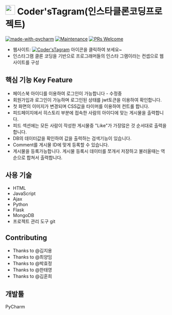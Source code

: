 

# <img src="https://i.imgur.com/XxTzTxh.png" height="30"/>  Coder'sTagram(인스타클론코딩프로젝트)  
[![made-with-pycharm](https://img.shields.io/badge/Made%20with-pycharm-1f425f.svg)](https://www.jetbrains.com/ko-kr/pycharm/download/#section=windows)
[![Maintenance](https://img.shields.io/badge/Maintained%3F-yes-green.svg)](https://github.com/JerryKim1023/16team_instagram_flask/edit/main/) 
[![PRs Welcome](https://img.shields.io/badge/PRs-welcome-brightgreen.svg?style=flat-square)](https://github.com/JerryKim1023/16team_instagram_flask/edit/main/)



- 웹사이트: [![Coder'sTagram](https://i.imgur.com/XxTzTxh.png)](http:pienergy.shop) 아이콘을 클릭하여 보세요~
- 인스타그램 클론 코딩을 기반으로 프로그래머들의 인스타 그램이라는 컨셉으로 웹사이트를 구성

## 핵심 기능  Key Feature
- 페이스북 아이디를 이용하여 로그인이 가능합니다 - 수정중
- 회원가입과 로그인이 가능하며 로그인된 상태를 jwt토큰을 이용하여 확인합니다.
- 첫 화면의 이미지가 변경되며 CSS값을 타이머를 이용하여 컨트롤 합니다.
- 피드페이지에서 히스토리 부분에 접속한 사람의 아이디에 맞는 게시물을 출력합니다.
- 피드 섹션에는 모든 사람이 작성한 게시물중 "Like"가 가장많은 것 순서대로 출력을 합니다.
- DB의 데이터값을 확인하여 값을 출력하는 검색기능이 있습니다.
- Comment를 게시물 ID에 맞게 등록할 수 있습니다.
- 게시물을 등록가능합니다. 게시물 등록시 데이터를 쪼개서 저장하고 불러올때는 역순으로 합쳐서 출력합니다.

## 사용 기술
- HTML
- JavaScript
- Ajax
- Python
- Flask 
- MongoDB
- 프로젝트 관리 도구 git

## Contributing
- Thanks to @김지용
- Thanks to @최양임
- Thanks to @박효정
- Thanks to @한태영
- Thanks to @김훈희

## 개발툴
PyCharm

